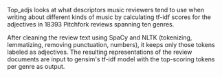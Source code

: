 Top_adjs looks at what descriptors music reviewers tend to use when writing about different kinds of music by calculating tf-idf scores for the adjectives in 18393 Pitchfork reviews spanning ten genres.

After cleaning the review text using SpaCy and NLTK (tokenizing, lemmatizing, removing punctuation, numbers), it keeps only those tokens labeled as adjectives. The resulting representations of the review documents are input to gensim's tf-idf model with the top-scoring tokens per genre as output.
